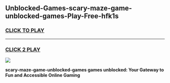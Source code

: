 
## Unblocked-Games-scary-maze-game-unblocked-games-Play-Free-hfk1s
<h3>
<a href="https://premium76.site?title=scary-maze-game-unblocked-games&ref=22A">CLICK TO PLAY</a></h3>
<hr>

<h3>
<a href="https://premium76.site?title=scary-maze-game-unblocked-games&ref=22A">CLICK 2 PLAY</a>
  
</h3>

<a href="https://premium76.site?title=scary-maze-game-unblocked-games&ref=22A"><img src="https://clearcache.store/games.png"></a>


**scary-maze-game-unblocked-games games unblocked: Your Gateway to Fun and Accessible Online Gaming**
